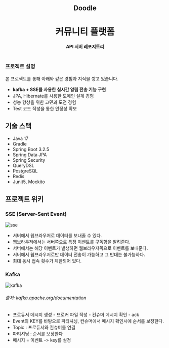 <div align="center">
  <br>
  <h2> Doodle </h2>
  <h1> 커뮤니티 플랫폼 </h1>
  <strong>API 서버 레포지토리</strong>
</div>
<br>

### 프로젝트 설명

본 프로젝트를 통해 아래와 같은 경험과 지식을 쌓고 있습니다.

- **kafka + SSE를 사용한 실시간 알림 전송 기능 구현**
- JPA, Hibernate를 사용한 도메인 설계 경험
- 성능 향상을 위한 고민과 도전 경험
- Test 코드 작성을 통한 안정성 확보

## 기술 스택

- Java 17
- Gradle
- Spring Boot 3.2.5
- Spring Data JPA
- Spring Security
- QueryDSL
- PostgreSQL
- Redis
- Junit5, Mockito

## 프로젝트 위키

### SSE (Server-Sent Event)

![sse](https://github.com/seeeeeeong/doodle/assets/136677284/058d1c11-62d1-4138-9c41-1444516c5471)

- 서버에서 웹브라우저로 데이터를 보내줄 수 있다.
- 웹브라우저에서는 서버쪽으로 특정 이벤트를 구독함을 알려준다.
- 서버에서는 해당 이벤트가 발생하면 웹브라우저쪽으로 이벤트를 보내준다.
- 서버에서 웹브라우저로만 데이터 전송이 가능하고 그 반대는 불가능하다.
- 최대 동시 접속 횟수가 제한되어 있다.

### Kafka

![kafka](https://github.com/seeeeeeong/doodle/assets/136677284/4adadaf2-f067-44c9-bc80-989bbc4a9284)

###### 출처: kafka.apache.org/documentation

- 프로듀서 메시지 생성 - 브로커 파일 작성 - 컨슈머 메시지 확인 - ack
- Event의 KEY를 바탕으로 파티셔닝, 컨슈머에서 메시지 확인시에 순서를 보장한다.
- Topic : 프로듀서와 컨슈머를 연결
- 파티셔닝 : 순서를 보장한다
- 메시지 = 이벤트 -> key를 설정


